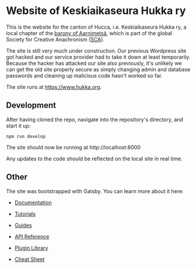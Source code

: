 # Website of Keskiaikaseura Hukka ry

This is the website for the canton of Hucca, i.e. Keskiaikaseura Hukka ry, a local chapter of the
[barony of Aarnimetsä](https://www.aarnimetsa.org/), which is part of the global Society for Creative Anachronism
([SCA](https://www.sca.org/)).

The site is still very much under construction. Our previous Wordpress site got hacked and our service provider
had to take it down at least temporarily. Because the hacker has attacked our site also previously, it's
unlikely we can get the old site properly secure as simply changing admin and database passwords and cleaning
up malicious code hasn't worked so far.

The site runs at https://www.hukka.org.

## Development

After having cloned the repo, navigate into the repository's directory, and start it up:

```shell
npm run develop
```

The site should now be running at http://localhost:8000

Any updates to the code should be reflected on the local site in real time.

## Other

The site was bootstrapped with Gatsby. You can learn more about it here:

  - [Documentation](https://www.gatsbyjs.com/docs/?utm_source=starter&utm_medium=readme&utm_campaign=minimal-starter-ts)

  - [Tutorials](https://www.gatsbyjs.com/tutorial/?utm_source=starter&utm_medium=readme&utm_campaign=minimal-starter-ts)

  - [Guides](https://www.gatsbyjs.com/tutorial/?utm_source=starter&utm_medium=readme&utm_campaign=minimal-starter-ts)

  - [API Reference](https://www.gatsbyjs.com/docs/api-reference/?utm_source=starter&utm_medium=readme&utm_campaign=minimal-starter-ts)

  - [Plugin Library](https://www.gatsbyjs.com/plugins?utm_source=starter&utm_medium=readme&utm_campaign=minimal-starter-ts)

  - [Cheat Sheet](https://www.gatsbyjs.com/docs/cheat-sheet/?utm_source=starter&utm_medium=readme&utm_campaign=minimal-starter-ts)
